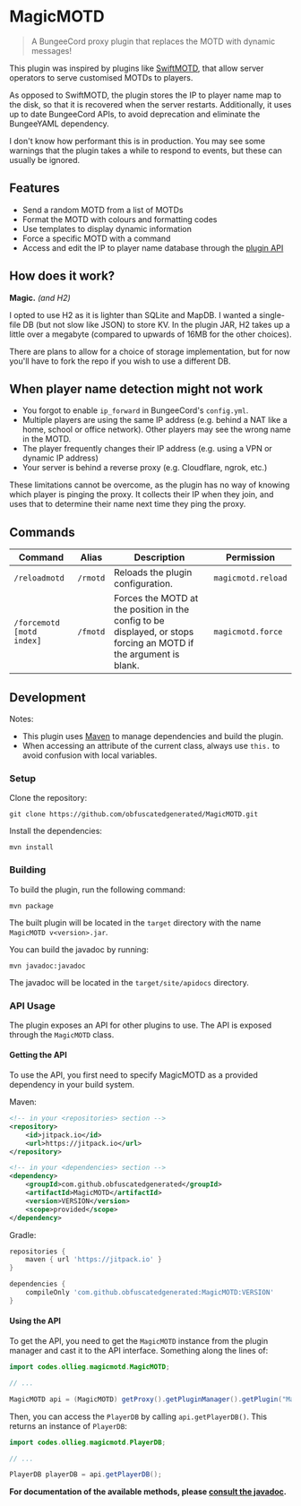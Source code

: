# MagicMOTD

> A BungeeCord proxy plugin that replaces the MOTD with dynamic messages!

This plugin was inspired by plugins like [SwiftMOTD](https://www.spigotmc.org/resources/swiftmotd.221/), that allow server operators to serve customised MOTDs to players.

As opposed to SwiftMOTD, the plugin stores the IP to player name map to the disk, so that it is recovered when the server restarts. Additionally, it uses up to date BungeeCord APIs, to avoid deprecation and eliminate the BungeeYAML dependency.

I don't know how performant this is in production. You may see some warnings that the plugin takes a while to respond to events, but these can usually be ignored.

## Features

- Send a random MOTD from a list of MOTDs
- Format the MOTD with colours and formatting codes
- Use templates to display dynamic information
- Force a specific MOTD with a command
- Access and edit the IP to player name database through the [plugin API](#api-usage)

## How does it work?

**Magic.** *(and H2)*

I opted to use H2 as it is lighter than SQLite and MapDB. I wanted a single-file DB (but not slow like JSON) to store KV. In the plugin JAR, H2 takes up a little over a megabyte (compared to upwards of 16MB for the other choices).

There are plans to allow for a choice of storage implementation, but for now you'll have to fork the repo if you wish to use a different DB.

## When player name detection might not work

- You forgot to enable `ip_forward` in BungeeCord's `config.yml`.
- Multiple players are using the same IP address (e.g. behind a NAT like a home, school or office network). Other players may see the wrong name in the MOTD.
- The player frequently changes their IP address (e.g. using a VPN or dynamic IP address)
- Your server is behind a reverse proxy (e.g. Cloudflare, ngrok, etc.)

These limitations cannot be overcome, as the plugin has no way of knowing which player is pinging the proxy. It collects their IP when they join, and uses that to determine their name next time they ping the proxy.

## Commands

| Command                   | Alias    | Description                                                                                                       | Permission         |
|---------------------------|----------|-------------------------------------------------------------------------------------------------------------------|--------------------|
| `/reloadmotd`             | `/rmotd` | Reloads the plugin configuration.                                                                                 | `magicmotd.reload` |
| `/forcemotd [motd index]` | `/fmotd` | Forces the MOTD at the position in the config to be displayed, or stops forcing an MOTD if the argument is blank. | `magicmotd.force`  |

## Development

Notes:
- This plugin uses [Maven](https://maven.apache.org/) to manage dependencies and build the plugin.
- When accessing an attribute of the current class, always use `this.` to avoid confusion with local variables.

### Setup

Clone the repository:

```shell
git clone https://github.com/obfuscatedgenerated/MagicMOTD.git
```

Install the dependencies:

```shell
mvn install
```

### Building

To build the plugin, run the following command:

```shell
mvn package
```

The built plugin will be located in the `target` directory with the name `MagicMOTD v<version>.jar`.

You can build the javadoc by running:

```shell
mvn javadoc:javadoc
```

The javadoc will be located in the `target/site/apidocs` directory.

### API Usage

The plugin exposes an API for other plugins to use. The API is exposed through the `MagicMOTD` class.

#### Getting the API

To use the API, you first need to specify MagicMOTD as a provided dependency in your build system.

Maven:

```xml
<!-- in your <repositories> section -->
<repository>
    <id>jitpack.io</id>
    <url>https://jitpack.io</url>
</repository>

<!-- in your <dependencies> section -->
<dependency>
    <groupId>com.github.obfuscatedgenerated</groupId>
    <artifactId>MagicMOTD</artifactId>
    <version>VERSION</version>
    <scope>provided</scope>
</dependency>
```

Gradle:

```groovy
repositories {
    maven { url 'https://jitpack.io' }
}

dependencies {
    compileOnly 'com.github.obfuscatedgenerated:MagicMOTD:VERSION'
}
```

#### Using the API

To get the API, you need to get the `MagicMOTD` instance from the plugin manager and cast it to the API interface. Something along the lines of:

```java
import codes.ollieg.magicmotd.MagicMOTD;

// ...

MagicMOTD api = (MagicMOTD) getProxy().getPluginManager().getPlugin("MagicMOTD");
```

Then, you can access the `PlayerDB` by calling `api.getPlayerDB()`. This returns an instance of `PlayerDB`:
    
```java
import codes.ollieg.magicmotd.PlayerDB;

// ...

PlayerDB playerDB = api.getPlayerDB();
```

**For documentation of the available methods, please [consult the javadoc](https://ollieg.codes/MagicMOTD/javadoc/).**
